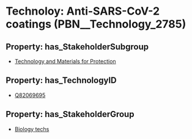 # Technoloy: __Anti-SARS-CoV-2 coatings__ (PBN__Technology_2785)

## Property: has_StakeholderSubgroup

* [Technology and Materials for Protection](PBN__TechSubgroup_71)

## Property: has_TechnologyID

* [Q82069695](Q82069695)

## Property: has_StakeholderGroup

* [Biology techs](PBN__TechGroup_15)

